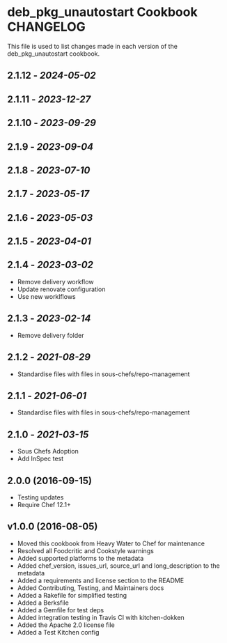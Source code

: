 # deb_pkg_unautostart Cookbook CHANGELOG

This file is used to list changes made in each version of the deb_pkg_unautostart cookbook.

## 2.1.12 - *2024-05-02*

## 2.1.11 - *2023-12-27*

## 2.1.10 - *2023-09-29*

## 2.1.9 - *2023-09-04*

## 2.1.8 - *2023-07-10*

## 2.1.7 - *2023-05-17*

## 2.1.6 - *2023-05-03*

## 2.1.5 - *2023-04-01*

## 2.1.4 - *2023-03-02*

- Remove delivery workflow
- Update renovate configuration
- Use new worklflows

## 2.1.3 - *2023-02-14*

- Remove delivery folder

## 2.1.2 - *2021-08-29*

- Standardise files with files in sous-chefs/repo-management

## 2.1.1 - *2021-06-01*

- Standardise files with files in sous-chefs/repo-management

## 2.1.0 - *2021-03-15*

- Sous Chefs Adoption
- Add InSpec test

## 2.0.0 (2016-09-15)

- Testing updates
- Require Chef 12.1+

## v1.0.0 (2016-08-05)

- Moved this cookbook from Heavy Water to Chef for maintenance
- Resolved all Foodcritic and Cookstyle warnings
- Added supported platforms to the metadata
- Added chef_version, issues_url, source_url and long_description to the metadata
- Added a requirements and license section to the README
- Added Contributing, Testing, and Maintainers docs
- Added a Rakefile for simplified testing
- Added a Berksfile
- Added a Gemfile for test deps
- Added integration testing in Travis CI with kitchen-dokken
- Added the Apache 2.0 license file
- Added a Test Kitchen config
